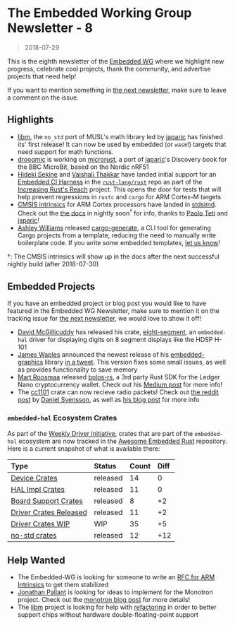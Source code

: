 # The Embedded Working Group Newsletter - 8

> 2018-07-29

This is the eighth newsletter of the [Embedded WG] where we highlight new progress, celebrate cool projects, thank the community, and advertise projects that need help!

If you want to mention something in [the next newsletter], make sure to leave a comment on the issue.

[the next newsletter]: https://github.com/rust-lang-nursery/embedded-wg/issues/134
[Embedded WG]: https://github.com/rust-lang-nursery/embedded-wg

## Highlights

* [libm], the `no_std` port of MUSL's math library led by [japaric] has finished its' first release! It can now be used by embedded (or `wasm`!) targets that need support for math functions.
* [droogmic] is working on [microrust], a port of [japaric]'s Discovery book for the BBC MicroBit, based on the Nordic nRF51
* [Hideki Sekine] and [Vaishali Thakkar] have landed initial support for an [Embedded CI Harness] in the [`rust-lang/rust`] repo as part of the [Increasing Rust's Reach] project. This opens the door for tests that will help prevent regressions in `rustc` and `cargo` for ARM Cortex-M targets
* [CMSIS intrinsics] for ARM Cortex processors have landed in [stdsimd]. Check out the [the docs] in nightly soon<sup>†</sup> for info, thanks to [Paolo Teti] and [japaric]!
* [Ashley Williams] released [cargo-generate], a CLI tool for generating Cargo projects from a template, reducing the need to manually write boilerplate code. If you write some embedded templates, [let us know]!

†: The CMSIS intrinsics will show up in the docs after the next successful nightly build (after 2018-07-30)

[japaric]: https://github.com/japaric
[libm]: https://github.com/japaric/libm#libm

[droogmic]: https://github.com/droogmic
[microrust]: https://droogmic.github.io/microrust

[Embedded CI Harness]: https://github.com/rust-lang/rust/pull/52465
[Increasing Rust's Reach]: http://reach.rust-lang.org/
[Hideki Sekine]: https://github.com/sekineh
[Vaishali Thakkar]: https://github.com/nerdyvaishali
[`rust-lang/rust`]: https://github.com/rust-lang/rust

[Ashley Williams]: https://github.com/ashleygwilliams
[cargo-generate]: https://crates.io/crates/cargo-generate
[her tweet]: https://twitter.com/ag_dubs/status/1022191996293865472
[let us know]: https://twitter.com/rustembedded

[CMSIS intrinsics]: https://github.com/rust-lang-nursery/stdsimd/pull/518
[stdsimd]: https://github.com/rust-lang-nursery/stdsimd
[the docs]: https://doc.rust-lang.org/nightly/core/arch/arm/index.html
[Paolo Teti]: https://github.com/paoloteti

## Embedded Projects

If you have an embedded project or blog post you would like to have featured in the Embedded WG Newsletter, make sure to mention it on the tracking issue for [the next newsletter], we would love to show it off!

* [David McGillicuddy] has released his crate, [eight-segment], an `embedded-hal` driver for displaying digits on 8 segment displays like the HDSP H-101
* [James Waples] announced the newest release of his [embedded-graphics] library [in a tweet]. This version fixes some small issues, as well as provides functionality to save memory
* [Mart Roosmaa] released [bolos-rs], a 3rd party Rust SDK for the Ledger Nano cryptocurrency wallet. Check out his [Medium post] for more info!
* The [cc1101] crate can now recieve radio packets! Check out [the reddit post] by [Daniel Svensson], as well as [his blog post] for more info

[cc1101]: https://crates.io/crates/cc1101
[the reddit post]: https://www.reddit.com/r/rust/comments/8zk03w/cc1101_crate_can_now_receive_radio_packets/
[Daniel Svensson]: https://github.com/dsvensson
[his blog post]: https://dsvensson.github.io/posts/2018-07-13-Electrosmog-trapping-with-CC1101.html#article

[David McGillicuddy]: https://github.com/djmcgill
[eight-segment]: https://crates.io/crates/eight-segment

[James Waples]: https://github.com/jamwaffles
[in a tweet]: https://twitter.com/jam_waffles/status/1022837939041132545
[embedded-graphics]: https://crates.io/crates/embedded-graphics

[Mart Roosmaa]: https://github.com/roosmaa
[Medium post]: https://medium.com/@roosmaa/bringing-rust-to-ledger-hardware-wallet-ccf1356a7de1
[bolos-rs]: https://github.com/roosmaa/bolos-rs


### `embedded-hal` Ecosystem Crates

As part of the [Weekly Driver Initiative], crates that are part of the `embedded-hal` ecosystem are now tracked in the [Awesome Embedded Rust] repository. Here is a current snapshot of what is available there:

| Type                      | Status    | Count | Diff |
| :---                      | :-----    | :---- | :--- |
| [Device Crates]           | released  | 14    | 0    |
| [HAL Impl Crates]         | released  | 11    | 0    |
| [Board Support Crates]    | released  | 8     | +2   |
| [Driver Crates Released]  | released  | 11    | +2   |
| [Driver Crates WIP]       | WIP       | 35    | +5   |
| [no-std crates]           | released  | 12    | +12  |

[Awesome Embedded Rust]: https://github.com/rust-embedded/awesome-embedded-rust
[Weekly Driver Initiative]: https://github.com/rust-lang-nursery/embedded-wg/issues/39
[Device Crates]: https://github.com/rust-embedded/awesome-embedded-rust#device-crates
[HAL Impl Crates]: https://github.com/rust-embedded/awesome-embedded-rust#hal-implementation-crates
[Board Support Crates]: https://github.com/rust-embedded/awesome-embedded-rust#board-support-crates
[Driver Crates Released]: https://github.com/rust-embedded/awesome-embedded-rust#driver-crates
[Driver Crates WIP]: https://github.com/rust-embedded/awesome-embedded-rust#wip
[no-std crates]: https://github.com/rust-embedded/awesome-embedded-rust#no-std-crates

## Help Wanted

* The Embedded-WG is looking for someone to write an [RFC for ARM Intrinsics] to get them stabilized
* [Jonathan Pallant] is looking for ideas to implement for the Monotron project. Check out the [monotron blog post] for more details!
* The [libm] project is looking for help with [refactoring] in order to better support chips without hardware double-floating-point support

[Jonathan Pallant]: https://github.com/thejpster
[RFC for ARM Intrinsics]: https://github.com/rust-lang-nursery/embedded-wg/issues/63#issuecomment-408509178
[monotron blog post]: http://railwayelectronics.blogspot.com/2018/07/where-next-for-monotron.html
[refactoring]: https://github.com/japaric/libm/milestone/3